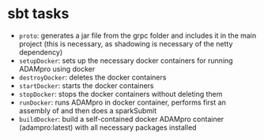 sbt tasks
====================

*   `proto`: generates a jar file from the grpc folder and includes it in the main project (this is necessary, as shadowing is necessary of the netty dependency)
*   `setupDocker`: sets up the necessary docker containers for running ADAMpro using docker
*   `destroyDocker`: deletes the docker containers
*   `startDocker`: starts the docker containers
*   `stopDocker`: stops the docker containers without deleting them
*   `runDocker`: runs ADAMpro in docker container, performs first an assembly of and then does a sparkSubmit
*   `buildDocker`: build a self-contained docker ADAMpro container (adampro:latest) with all necessary packages installed